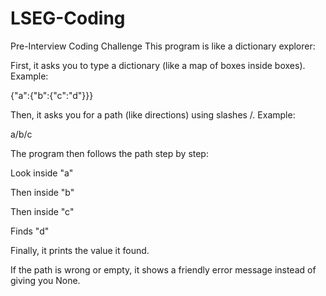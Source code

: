 # LSEG-Coding
Pre-Interview Coding Challenge
This program is like a dictionary explorer:

First, it asks you to type a dictionary (like a map of boxes inside boxes).
Example:

{"a":{"b":{"c":"d"}}}


Then, it asks you for a path (like directions) using slashes /.
Example:

a/b/c


The program then follows the path step by step:

Look inside "a"

Then inside "b"

Then inside "c"

Finds "d"

Finally, it prints the value it found.

If the path is wrong or empty, it shows a friendly error message instead of giving you None.